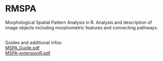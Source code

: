 # RMSPA

Morphological Spatial Pattern Analysis in R. Analysis and description of image objects including morphometric features and connecting pathways.
<br /><br />

Guides and additional infos:<br />
[MSPA_Guide.pdf](www/MSPA_Guide.pdf)<br />
[MSPA-extensionR.pdf](www/MSPA-extensionR.pdf)<br />
